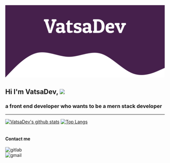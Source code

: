 <img src="header .svg">

## Hi I'm VatsaDev, <img src="https://raw.githubusercontent.com/MartinHeinz/MartinHeinz/master/wave.gif" width="30px"> <br>
### a front end developer who wants to be a mern stack developer

---

 [![VatsaDev's github stats](https://github-readme-stats.vercel.app/api?username=VatsaDev&show_icons=true&theme=radical)](https://github.com/anuraghazra/github-readme-stats)
 [![Top Langs](https://github-readme-stats.vercel.app/api/top-langs/?username=VatsaDev&theme=radical&langs_count=10&layout=compact)](https://github.com/anuraghazra/github-readme-stats)
 <br>
 <br>
 #### Contact me
 ![gitlab](https://img.shields.io/badge/Gitlab-VatsaDev-orange) <br>
 ![gmail](https://img.shields.io/badge/gmail-vatsapandey123%40gmail.com-red)
